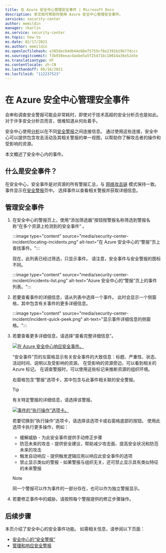 ```yaml
---
title: 在 Azure 安全中心管理安全事件 | Microsoft Docs
description: 本文档可帮助你使用 Azure 安全中心管理安全事件。
services: security-center
author: memildin
manager: rkarlin
ms.service: security-center
ms.topic: how-to
ms.date: 02/17/2021
ms.author: memildin
ms.openlocfilehash: e385dec04db44e88ef5759cf8e2391b19b77dccc
ms.sourcegitcommit: f3b930eeacdaebe5a5f25471bc10014a36e52e5e
ms.translationtype: HT
ms.contentlocale: zh-CN
ms.lasthandoff: 06/16/2021
ms.locfileid: "112237523"
---
```

# <a name="manage-security-incidents-in-azure-security-center"></a>在 Azure 安全中心管理安全事件

会审和调查安全警报可能会非常耗时，即使对于技术高超的安全分析员也是如此。 对于许多安全分析员而言，很难知道从何处着手。 

安全中心使用[分析](./security-center-alerts-overview.md)以在不同[安全警报](security-center-managing-and-responding-alerts.md)之间连接信息。 通过使用这些连接，安全中心可以提供包含攻击活动及其相关警报的单一视图，以帮助你了解攻击者的操作和受影响的资源。

本文概述了安全中心内的事件。

## <a name="what-is-a-security-incident"></a>什么是安全事件？

在安全中心，安全事件是对资源的所有警报汇总，与 [网络攻击链](alerts-reference.md#intentions) 模式保持一致。 事件显示在[安全警报](security-center-managing-and-responding-alerts.md)页中。 选择事件以查看相关警报并获取详细信息。

## <a name="managing-security-incidents"></a>管理安全事件

1. 在安全中心的警报页上，使用“添加筛选器”按钮按警报名称筛选到警报名称“在多个资源上检测到的安全事件” 。 

    :::image type="content" source="media/security-center-incident/locating-incidents.png" alt-text="在 Azure 安全中心的“警报”页上查找事件。":::

    现在，此列表已经过筛选，只显示事件。 请注意，安全事件与安全警报的图标不同。

    :::image type="content" source="media/security-center-incident/incidents-list.png" alt-text="Azure 安全中心的“警报”页上的事件列表。":::

1. 若要查看事件的详细信息，请从列表中选择一个事件。 此时会显示一个侧窗格，其中包含有关事件的更多详细信息。

    :::image type="content" source="media/security-center-incident/incident-quick-peek.png" alt-text="显示事件详细信息的侧窗格。":::

1. 若要查看更多详细信息，请选择“查看完整详细信息”。

    [![在 Azure 安全中心响应安全事件。](media/security-center-incident/incident-details.png)](media/security-center-incident/incident-details.png#lightbox)

    “安全事件”页的左窗格显示有关安全事件的大致信息：标题、严重性、状态、活动时间、说明以及受影响的资源。 在受影响的资源旁边，可以看到相关的 Azure 标记。 在调查警报时，可以使用这些标记来推断资源的组织环境。

    右窗格包含“警报”选项卡，其中包含与此事件相关联的安全警报。 

    >[!TIP]
    > 有关特定警报的详细信息，请选择该警报。 

    [![事件的“执行操作”选项卡。](media/security-center-incident/incident-take-action-tab.png)](media/security-center-incident/incident-take-action-tab.png#lightbox)

    若要切换到“执行操作”选项卡，请选择该选项卡或右窗格底部的按钮。 使用此选项卡执行更多操作，例如：
    - 缓解威胁 - 为此安全事件提供手动修正步骤
    - 防范未来的攻击 - 提供安全建议，帮助减少攻击面、提高安全状况和防范未来的攻击
    - 触发自动响应 - 提供触发逻辑应用以响应此安全事件的选项
    - 禁止显示类似的警报 - 如果警报与组织无关，还可禁止显示具有类似特征的未来警报 

   > [!NOTE]
   > 同一个警报可以作为事件的一部分存在，也可以作为独立警报显示。

1. 若要修正事件中的威胁，请按照每个警报提供的修正步骤操作。


## <a name="next-steps"></a>后续步骤

本页介绍了安全中心的安全事件功能。 如需相关信息，请参阅以下页面：

- [安全中心的“安全警报”](security-center-alerts-overview.md)
- [管理和响应安全警报](security-center-managing-and-responding-alerts.md)